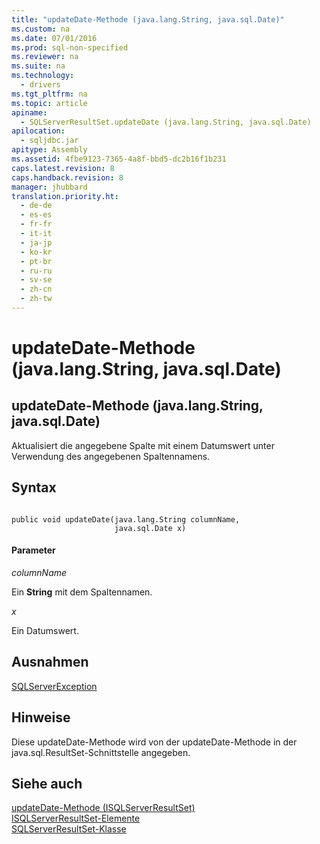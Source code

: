 ```yaml
---
title: "updateDate-Methode (java.lang.String, java.sql.Date)"
ms.custom: na
ms.date: 07/01/2016
ms.prod: sql-non-specified
ms.reviewer: na
ms.suite: na
ms.technology: 
  - drivers
ms.tgt_pltfrm: na
ms.topic: article
apiname: 
  - SQLServerResultSet.updateDate (java.lang.String, java.sql.Date)
apilocation: 
  - sqljdbc.jar
apitype: Assembly
ms.assetid: 4fbe9123-7365-4a8f-bbd5-dc2b16f1b231
caps.latest.revision: 8
caps.handback.revision: 8
manager: jhubbard
translation.priority.ht: 
  - de-de
  - es-es
  - fr-fr
  - it-it
  - ja-jp
  - ko-kr
  - pt-br
  - ru-ru
  - sv-se
  - zh-cn
  - zh-tw
---
```

# updateDate-Methode (java.lang.String, java.sql.Date)
    
## updateDate\-Methode \(java.lang.String, java.sql.Date\)  
 Aktualisiert die angegebene Spalte mit einem Datumswert unter Verwendung des angegebenen Spaltennamens.  
  
## Syntax  
  
```  
  
public void updateDate(java.lang.String columnName,  
                       java.sql.Date x)  
```  
  
#### Parameter  
 *columnName*  
  
 Ein **String** mit dem Spaltennamen.  
  
 *x*  
  
 Ein Datumswert.  
  
## Ausnahmen  
 [SQLServerException](../content/SQLServerException-Class.md)  
  
## Hinweise  
 Diese updateDate\-Methode wird von der updateDate\-Methode in der java.sql.ResultSet\-Schnittstelle angegeben.  
  
## Siehe auch  
 [updateDate-Methode &#40;ISQLServerResultSet&#41;](../content/updateDate-Method--SQLServerResultSet-.md)   
 [ISQLServerResultSet-Elemente](../content/SQLServerResultSet-Members.md)   
 [SQLServerResultSet-Klasse](../content/SQLServerResultSet-Class.md)  
  
  